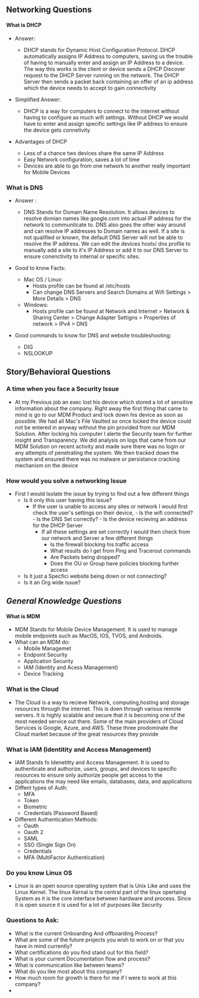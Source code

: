 

## **Networking Questions**

#### What is DHCP

- Answer:
	- DHCP stands for Dynamic Host Configuration Protocol. DHCP automatically assigns IP Address to computers, saving us the trouble of having to manually enter and assign an IP Address to a device. The way this works is the client or device sends a DHCP Discover request to the DHCP Server running on the network. The DHCP Server then sends a packet back containing an offer of an ip address which the device needs to accept to gain connectivity 
- Simplified Answer:
	- DHCP is a way for computers to connect to the internet without having to configure as much wifi settings. Without DHCP we would have to enter and assign specific settings like IP address to ensure the device gets connetivity

- Advantages of DHCP
	- Less of a chance two devices share the same IP Address
	- Easy Network configuration, saves a lot of time
	- Devices are able to go from one network to another really important for Mobile Devices



### What is DNS

- Answer :
	- DNS Stands for Domain Name Resolution. It allows devices to resolve domian names like google.com into actual IP address for the network to communitcate to. DNS also goes the other way around and can resolve IP addresses to Domain names as well. If a site is not qualified or known, the default DNS Server will not be able to resolve the IP address. We can edit the devices hosts/ dns profile to manually add a site to it's IP Address or add it to our DNS Server to ensure conenctivity to internal or specific sites.

- Good to know Facts:
	- Mac OS / Linux:
		- Hosts profile can be found at /etc/hosts
		- Can change DNS Servers and Search Domains at Wifi Settings > More Details > DNS
	- Windows: 
		- Hosts profile can be found at Network and Internet > Network & Sharing Center > Change Adapter Settigns > Properties of network > IPv4 > DNS
	
-  Good commands to know for DNS and website troubleshooting:
	- DIG
	- NSLOOKUP










## Story/Behavioral Questions

### A time when you face a Security Issue
-  At my Previous job an exec lost his device which stored a lot of sensitive information about the company. Right away the first thing that came to mind is go to our MDM Product and lock down his device as soon as possible. We had all Mac's File Vaulted so once locked the device could not be entered in anyway without the pin provided from our MDM Solution. After locking his computer I alerte the Security team for further insight and Transparency. We did analysis on logs that came from our MDM Solution on recent activity and made sure there was no login or any attempts of penetrating the system. We then tracked down the system and ensured there was no malware or persistance cracking mechanism on the device 

### How would you solve a networking Issue
- First I would Isolate the issue by trying to find out a few different things
	-  Is it only this user having this issue?
		- If the user is unable to access any sites or network I would first check the user's settings on their device, 
				- Is the wifi connected?
				- Is the DNS Set correctly?
				- Is the device recieving an address for the DHCP Server
			- If all these settings are set correctly I would then check from our network and Server a few different things
				- Is the firewall blocking his traffic access
				- What results do I get from Ping and Tracerout commands
				- Are Packets being dropped?
				- Does the OU or Group have policies blocking further access
	-  Is it just a Specfici website being down or not connecting?
	-  Is it an Org wide issue?









## *General Knowledge Questions*
####  What is MDM
- MDM Stands for Mobile Device Management. It is used to manage mobile endpoints such as MacOS, IOS, TVOS, and Androids. 
- What can an MDM do: 
	- Mobile Managemet
	-  Endpoint Security
	- Application Security
	- IAM (Identity and Acess Management)
	- Device Tracking

### What is the Cloud
- The Cloud is a way to recieve Network, computing,hosting and storage resources through the internet. This is doen through various remote servers. It is highly scalable and secure that it is becoming one of the most needed service out there. Some of the main providers of Cloud Services is Google, Azure, and AWS. These three prodominate the Cloud market because of the great resources they provide 


### What is IAM (Identitity and Access Management)
- IAM Stands fo Idenetitty and Access Management. It is used to authenticate and authorize, users, groups, and devices to specific resources to ensure only authorize people get access to the applications the may need like emails, databases, data, and applications
- Diffent types of Auth:
	- MFA
	- Token
	- Biometric 
	- Credentials (Password Based)
- Different Authentication Methods:
	- Oauth
	- Oauth 2
	- SAML 
	- SSO (Single Sign On)
	- Credentials
	- MFA (MultiFactor Authentication)

### Do you know Linux OS
- Linux is an open source operating system that is Unix Like and uses the Linux Kernel. The linux Kernal is the central part of the linux opertaing System as it is the core interface between hardware and process. Since it is open source it is used for a lot of purposes like Security 



### Questions to Ask:
- What is the current Onboarding And offboarding Process?
- What are some of the future projects you wish to work on or that you have in mind currently?
- What certifications do you find stand out for this field?
- What is your current Documentation flow and process?
- What is communication like between teams?
- What do you like most about this company?
- How much room for growth is there for me if I were to work at this company? 
- 
